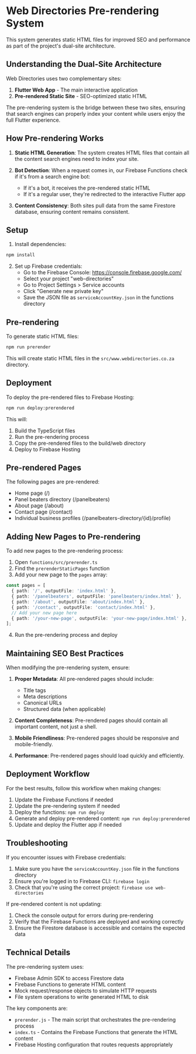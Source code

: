 # Web Directories Pre-rendering System

This system generates static HTML files for improved SEO and performance as part of the project's dual-site architecture.

## Understanding the Dual-Site Architecture

Web Directories uses two complementary sites:

1. **Flutter Web App** - The main interactive application
2. **Pre-rendered Static Site** - SEO-optimized static HTML

The pre-rendering system is the bridge between these two sites, ensuring that search engines can properly index your content while users enjoy the full Flutter experience.

## How Pre-rendering Works

1. **Static HTML Generation**: The system creates HTML files that contain all the content search engines need to index your site.

2. **Bot Detection**: When a request comes in, our Firebase Functions check if it's from a search engine bot:
   - If it's a bot, it receives the pre-rendered static HTML
   - If it's a regular user, they're redirected to the interactive Flutter app

3. **Content Consistency**: Both sites pull data from the same Firestore database, ensuring content remains consistent.

## Setup

1. Install dependencies:
```bash
npm install
```

2. Set up Firebase credentials:
   - Go to the Firebase Console: https://console.firebase.google.com/
   - Select your project "web-directories"
   - Go to Project Settings > Service accounts
   - Click "Generate new private key"
   - Save the JSON file as `serviceAccountKey.json` in the functions directory

## Pre-rendering

To generate static HTML files:

```bash
npm run prerender
```

This will create static HTML files in the `src/www.webdirectories.co.za` directory.

## Deployment

To deploy the pre-rendered files to Firebase Hosting:

```bash
npm run deploy:prerendered
```

This will:
1. Build the TypeScript files
2. Run the pre-rendering process
3. Copy the pre-rendered files to the build/web directory
4. Deploy to Firebase Hosting

## Pre-rendered Pages

The following pages are pre-rendered:

- Home page (/)
- Panel beaters directory (/panelbeaters)
- About page (/about)
- Contact page (/contact)
- Individual business profiles (/panelbeaters-directory/{id}/profile)

## Adding New Pages to Pre-rendering

To add new pages to the pre-rendering process:

1. Open `functions/src/prerender.ts`
2. Find the `prerenderStaticPages` function
3. Add your new page to the `pages` array:

```typescript
const pages = [
  { path: '/', outputFile: 'index.html' },
  { path: '/panelbeaters', outputFile: 'panelbeaters/index.html' },
  { path: '/about', outputFile: 'about/index.html' },
  { path: '/contact', outputFile: 'contact/index.html' },
  // Add your new page here
  { path: '/your-new-page', outputFile: 'your-new-page/index.html' },
];
```

4. Run the pre-rendering process and deploy

## Maintaining SEO Best Practices

When modifying the pre-rendering system, ensure:

1. **Proper Metadata**: All pre-rendered pages should include:
   - Title tags
   - Meta descriptions
   - Canonical URLs
   - Structured data (when applicable)

2. **Content Completeness**: Pre-rendered pages should contain all important content, not just a shell.

3. **Mobile Friendliness**: Pre-rendered pages should be responsive and mobile-friendly.

4. **Performance**: Pre-rendered pages should load quickly and efficiently.

## Deployment Workflow

For the best results, follow this workflow when making changes:

1. Update the Firebase Functions if needed
2. Update the pre-rendering system if needed
3. Deploy the functions: `npm run deploy`
4. Generate and deploy pre-rendered content: `npm run deploy:prerendered`
5. Update and deploy the Flutter app if needed

## Troubleshooting

If you encounter issues with Firebase credentials:

1. Make sure you have the `serviceAccountKey.json` file in the functions directory
2. Ensure you're logged in to Firebase CLI: `firebase login`
3. Check that you're using the correct project: `firebase use web-directories`

If pre-rendered content is not updating:

1. Check the console output for errors during pre-rendering
2. Verify that the Firebase Functions are deployed and working correctly
3. Ensure the Firestore database is accessible and contains the expected data

## Technical Details

The pre-rendering system uses:

- Firebase Admin SDK to access Firestore data
- Firebase Functions to generate HTML content
- Mock request/response objects to simulate HTTP requests
- File system operations to write generated HTML to disk

The key components are:

- `prerender.js` - The main script that orchestrates the pre-rendering process
- `index.ts` - Contains the Firebase Functions that generate the HTML content
- Firebase Hosting configuration that routes requests appropriately 